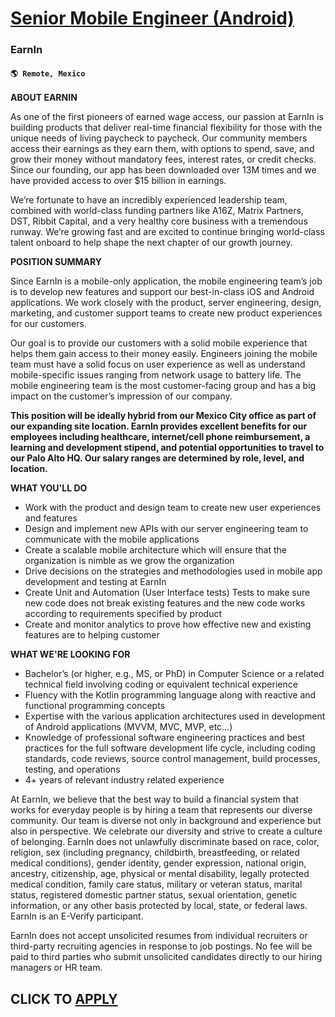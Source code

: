 # [Senior Mobile Engineer (Android)](https://www.remotewlb.com/apply/senior-mobile-engineer-android-95728)  
### EarnIn  
#### `🌎 Remote, Mexico`  

**ABOUT EARNIN**

As one of the first pioneers of earned wage access, our passion at EarnIn is building products that deliver real-time financial flexibility for those with the unique needs of living paycheck to paycheck. Our community members access their earnings as they earn them, with options to spend, save, and grow their money without mandatory fees, interest rates, or credit checks. Since our founding, our app has been downloaded over 13M times and we have provided access to over $15 billion in earnings.

We’re fortunate to have an incredibly experienced leadership team, combined with world-class funding partners like A16Z, Matrix Partners, DST, Ribbit Capital, and a very healthy core business with a tremendous runway. We’re growing fast and are excited to continue bringing world-class talent onboard to help shape the next chapter of our growth journey.

**POSITION SUMMARY**

Since EarnIn is a mobile-only application, the mobile engineering team’s job is to develop new features and support our best-in-class iOS and Android applications. We work closely with the product, server engineering, design, marketing, and customer support teams to create new product experiences for our customers.

Our goal is to provide our customers with a solid mobile experience that helps them gain access to their money easily. Engineers joining the mobile team must have a solid focus on user experience as well as understand mobile-specific issues ranging from network usage to battery life. The mobile engineering team is the most customer-facing group and has a big impact on the customer’s impression of our company.

**This position will be ideally hybrid from our Mexico City office as part of our expanding site location. EarnIn provides excellent benefits for our employees including healthcare, internet/cell phone reimbursement, a learning and development stipend, and potential opportunities to travel to our Palo Alto HQ. Our salary ranges are determined by role, level, and location.**

**WHAT YOU'LL DO**

  * Work with the product and design team to create new user experiences and features
  * Design and implement new APIs with our server engineering team to communicate with the mobile applications
  * Create a scalable mobile architecture which will ensure that the organization is nimble as we grow the organization
  * Drive decisions on the strategies and methodologies used in mobile app development and testing at EarnIn
  * Create Unit and Automation (User Interface tests) Tests to make sure new code does not break existing features and the new code works according to requirements specified by product
  * Create and monitor analytics to prove how effective new and existing features are to helping customer

**WHAT WE'RE LOOKING FOR**

  * Bachelor’s (or higher, e.g., MS, or PhD) in Computer Science or a related technical field involving coding or equivalent technical experience
  * Fluency with the Kotlin programming language along with reactive and functional programming concepts
  * Expertise with the various application architectures used in development of Android applications (MVVM, MVC, MVP, etc…)
  * Knowledge of professional software engineering practices and best practices for the full software development life cycle, including coding standards, code reviews, source control management, build processes, testing, and operations
  * 4+ years of relevant industry related experience

At EarnIn, we believe that the best way to build a financial system that works for everyday people is by hiring a team that represents our diverse community. Our team is diverse not only in background and experience but also in perspective. We celebrate our diversity and strive to create a culture of belonging. EarnIn does not unlawfully discriminate based on race, color, religion, sex (including pregnancy, childbirth, breastfeeding, or related medical conditions), gender identity, gender expression, national origin, ancestry, citizenship, age, physical or mental disability, legally protected medical condition, family care status, military or veteran status, marital status, registered domestic partner status, sexual orientation, genetic information, or any other basis protected by local, state, or federal laws. EarnIn is an E-Verify participant.

EarnIn does not accept unsolicited resumes from individual recruiters or third-party recruiting agencies in response to job postings. No fee will be paid to third parties who submit unsolicited candidates directly to our hiring managers or HR team.

  
## CLICK TO [APPLY](https://www.remotewlb.com/apply/senior-mobile-engineer-android-95728)

